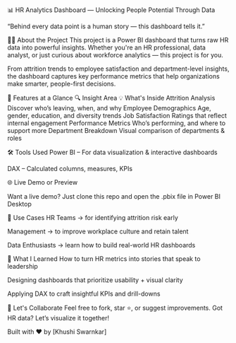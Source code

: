 📊 HR Analytics Dashboard — Unlocking People Potential Through Data

“Behind every data point is a human story — this dashboard tells it.”

👩‍💼 About the Project
This project is a Power BI dashboard that turns raw HR data into powerful insights. Whether you're an HR professional, data analyst, or just curious about workforce analytics — this project is for you.

From attrition trends to employee satisfaction and department-level insights, the dashboard captures key performance metrics that help organizations make smarter, people-first decisions.

🚀 Features at a Glance
🔍 Insight Area	💡 What's Inside
Attrition Analysis	Discover who’s leaving, when, and why
Employee Demographics	Age, gender, education, and diversity trends
Job Satisfaction	Ratings that reflect internal engagement
Performance Metrics	Who’s performing, and where to support more
Department Breakdown	Visual comparison of departments & roles

🛠️ Tools Used
Power BI – For data visualization & interactive dashboards

DAX – Calculated columns, measures, KPIs



🌐 Live Demo or Preview

Want a live demo? Just clone this repo and open the .pbix file in Power BI Desktop

🎯 Use Cases
HR Teams → for identifying attrition risk early

Management → to improve workplace culture and retain talent

Data Enthusiasts → learn how to build real-world HR dashboards

🧠 What I Learned
How to turn HR metrics into stories that speak to leadership

Designing dashboards that prioritize usability + visual clarity

Applying DAX to craft insightful KPIs and drill-downs

🤝 Let's Collaborate
Feel free to fork, star ⭐, or suggest improvements.
Got HR data? Let’s visualize it together!

Built with ❤️ by [Khushi Swarnkar]
